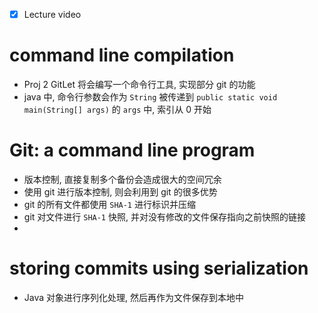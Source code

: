 - [x] Lecture video

# command line compilation
- Proj 2 GitLet 将会编写一个命令行工具, 实现部分 git 的功能
- java 中, 命令行参数会作为 `String` 被传递到 ` public static void main(String[] args) ` 的 ` args ` 中, 索引从 0 开始

# Git: a command line program
- 版本控制, 直接复制多个备份会造成很大的空间冗余
- 使用 git 进行版本控制, 则会利用到 git 的很多优势
- git 的所有文件都使用 `SHA-1` 进行标识并压缩
- git 对文件进行 `SHA-1` 快照, 并对没有修改的文件保存指向之前快照的链接
- 

# storing commits using serialization
- Java 对象进行序列化处理, 然后再作为文件保存到本地中

